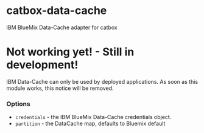 # catbox-data-cache
IBM BlueMix Data-Cache adapter for catbox

# Not working yet! - Still in development!
IBM Data-Cache can only be used by deployed applications. As soon as this module works, this notice will be removed.

### Options

- `credentials` - the IBM BlueMix Data-Cache credentials object.
- `partition` - the DataCache map, defaults to Bluemix default
